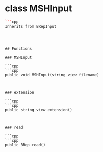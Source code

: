 # class MSHInput


```cpp
```cpp
Inherits from BRepInput
```
```



## Functions

### MSHInput

```cpp
```cpp
public void MSHInput(string_view filename)
```
```


### extension

```cpp
```cpp
public string_view extension()
```
```


### read

```cpp
```cpp
public BRep read()
```
```




